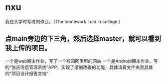 # nxu
我在大学时写过的作业。（The homework I did in college.）
## 点main旁边的下三角，然后选择master，就可以看到我上传的项目。
一个是web期末作业，写了一个校园网类型的网站
一个是Android期末作业，写的“张氏信息管理系统”APP，实现了增删改查的功能，具体请看文件夹里具体的“项目设计报告文档”
